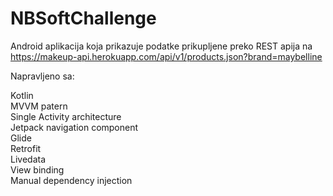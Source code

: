 # NBSoftChallenge

Android aplikacija koja prikazuje podatke prikupljene preko REST apija na  
https://makeup-api.herokuapp.com/api/v1/products.json?brand=maybelline  
  
Napravljeno sa:  
  
Kotlin  
MVVM patern  
Single Activity architecture  
Jetpack navigation component  
Glide  
Retrofit  
Livedata  
View binding  
Manual dependency injection 
